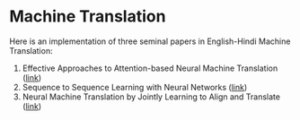 # Machine Translation

Here is an implementation of three seminal papers in English-Hindi Machine Translation:

1. Effective Approaches to Attention-based Neural Machine Translation ([link](https://arxiv.org/abs/1508.04025))
2. Sequence to Sequence Learning with Neural Networks ([link](https://arxiv.org/abs/1409.3215))
3. Neural Machine Translation by Jointly Learning to Align and Translate ([link](https://arxiv.org/abs/1409.0473))
